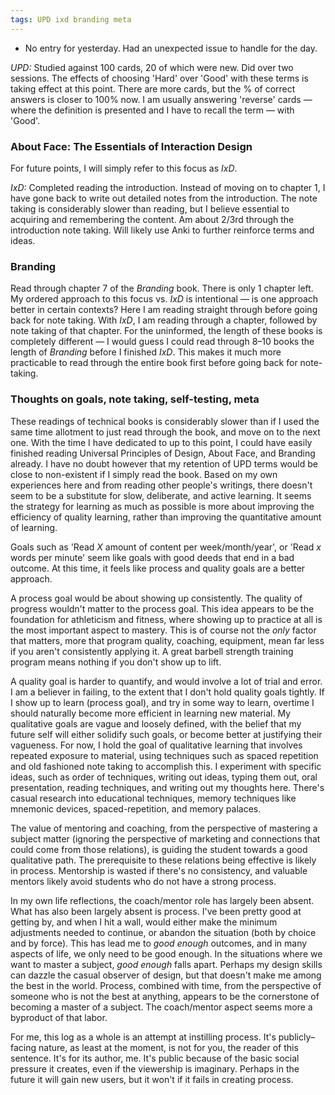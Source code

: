 ```yaml
---
tags: UPD ixd branding meta
---
```


* No entry for yesterday. Had an unexpected issue to handle for the day.  

*UPD:* Studied against 100 cards, 20 of which were new. Did over two sessions. The effects of choosing 'Hard' over 'Good' with these terms is taking effect at this point. There are more cards, but the % of correct answers is closer to 100% now. I am usually answering 'reverse' cards — where the definition is presented and I have to recall the term — with 'Good'. 

### About Face: The Essentials of Interaction Design

For future points, I will simply refer to this focus as *IxD*. 

*IxD:* Completed reading the introduction. Instead of moving on to chapter 1, I have gone back to write out detailed notes from the introduction. The note taking is considerably slower than reading, but I believe essential to acquiring and remembering the content. Am about 2/3rd through the introduction note taking. Will likely use Anki to further reinforce terms and ideas.

### Branding

Read through chapter 7 of the *Branding* book. There is only 1 chapter left. My ordered approach to this focus vs. *IxD* is intentional — is one approach better in certain contexts? Here I am reading straight through before going back for note taking. With *IxD*, I am reading through a chapter, followed by note taking of that chapter. For the uninformed, the length of these books is completely different — I would guess I could read through 8–10 books the length of *Branding* before I finished *IxD*. This makes it much more practicable to read through the entire book first before going back for note-taking. 

### Thoughts on goals, note taking, self-testing, meta

These readings of technical books is considerably slower than if I used the same time allotment to just read through the book, and move on to the next one. With the time I have dedicated to up to this point, I could have easily finished reading Universal Principles of Design, About Face, and Branding already. I have no doubt however that my retention of UPD terms would be close to non-existent if I simply read the book. Based on my own experiences here and from reading other people's writings, there doesn't seem to be a substitute for slow, deliberate, and active learning. It seems the strategy for learning as much as possible is more about improving the efficiency of quality learning, rather than improving the quantitative amount of learning. 

Goals such as 'Read *X* amount of content per week/month/year', or 'Read *x* words per minute' seem like goals with good deeds that end in a bad outcome. At this time, it feels like process and quality goals are a better approach. 

A process goal would be about showing up consistently. The quality of progress wouldn't matter to the process goal. This idea appears to be the foundation for athleticism and fitness, where showing up to practice at all is the most important aspect to mastery. This is of course not the *only* factor that matters, more that program quality, coaching, equipment, mean far less if you aren't consistently applying it. A great barbell strength training program means nothing if you don't show up to lift.

A quality goal is harder to quantify, and would involve a lot of trial and error. I am a believer in failing, to the extent that I don't hold quality goals tightly. If I show up to learn (process goal), and try in some way to learn, overtime I should naturally become more efficient in learning new material. My qualitative goals are vague and loosely defined, with the belief that my future self will either solidify such goals, or become better at justifying their vagueness. For now, I hold the goal of qualitative learning that involves repeated exposure to material, using techniques such as spaced repetition and old fashioned note taking to accomplish this. I experiment with specific ideas, such as order of techniques, writing out ideas, typing them out, oral presentation, reading techniques, and writing out my thoughts here. There's casual research into educational techniques, memory techniques like mnemonic devices, spaced-repetition, and memory palaces. 

The value of mentoring and coaching, from the perspective of mastering a subject matter (ignoring the perspective of marketing and connections that could come from those relations), is guiding the student towards a good qualitative path. The prerequisite to these relations being effective is likely in process. Mentorship is wasted if there's no consistency, and valuable mentors likely avoid students who do not have a strong process. 

In my own life reflections, the coach/mentor role has largely been absent. What has also been largely absent is process. I've been pretty good at getting by, and when I hit a wall, would either make the minimum adjustments needed to continue, or abandon the situation (both by choice and by force). This has lead me to *good enough* outcomes, and in many aspects of life, we only need to be good enough. In the situations where we want to master a subject, *good enough* falls apart. Perhaps my design skills can dazzle the casual observer of design, but that doesn't make me among the best in the world. Process, combined with time, from the perspective of someone who is not the best at anything, appears to be the cornerstone of becoming a master of a subject. The coach/mentor aspect seems more a byproduct of that labor.

For me, this log as a whole is an attempt at instilling process. It's publicly–facing nature, as least at the moment, is not for you, the reader of this sentence. It's for its author, me. It's public because of the basic social pressure it creates, even if the viewership is imaginary. Perhaps in the future it will gain new users, but it won't if it fails in creating process.



